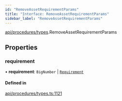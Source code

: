 ```yaml
---
id: "RemoveAssetRequirementParams"
title: "Interface: RemoveAssetRequirementParams"
sidebar_label: "RemoveAssetRequirementParams"
---
```


[api/procedures/types](../../../../../modules/API/Procedures/Types/Types.md).RemoveAssetRequirementParams

## Properties

### requirement

• **requirement**: `BigNumber` \| [`Requirement`](../../../Entities/Types/Requirement/Requirement.md)

#### Defined in

[api/procedures/types.ts:1121](https://github.com/PolymeshAssociation/polymesh-sdk/blob/654b99c8d/src/api/procedures/types.ts#L1121)
